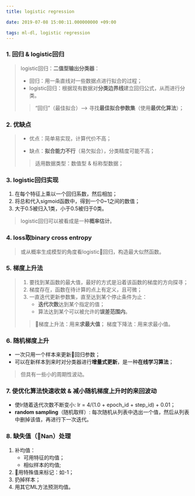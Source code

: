```yaml
---
title: logistic regression

date: 2019-07-08 15:00:11.000000000 +09:00

tags: ml-dl, logistic regression
---
```


### 1. 回归 & logistic回归

> logistic回归：**二值型输出分类器**：
> * 回归：用一条直线对一些数据点进行拟合的过程；
> * logistic回归：根据现有数据对**分类边界线**建立回归公式，从而进行分类。
>> “回归”（最佳拟合）--> 寻找**最佳拟合参数集**（使用**最优化算法**）；
>

### 2. 优缺点

> * 优点：简单易实现，计算代价不高；
>
> * 缺点：**拟合能力不行**（易欠拟合），分类精度可能不高；
>
>> 适用数据类型：数值型 & 标称型数据；

### 3. logistic回归实现
1. 在每个特征上乘以一个回归系数，然后相加；
2. 将总和代入sigmoid函数中，得到一个0~1之间的数值；
3. 大于0.5被归入1类，小于0.5被归于0类。
> logistic回归可以被看成是一种**概率估计**。

### 4. loss取binary cross entropy
> 或从概率生成模型的角度看logistic回归，构造最大似然函数。

### 5. 梯度上升法
> 1. 要找到某函数的最大值，最好的方式是沿着该函数的梯度的方向探寻；
> 2. 梯度存在，函数在待计算的点上有定义，且可微；
> 3. 一直迭代更新参数集，直至达到某个停止条件为止：
>     * **迭代次数**达到某个指定的值；
>     * 算法达到某个可以被允许的**误差范围内**。
>> 梯度上升法：用来**求最大值**；
>> 梯度下降法：用来求最小值。

### 6. 随机梯度上升
* 一次只用一个样本来更新回归参数；
* 可以在新样本到来时对分类器进行**增量式更新**，是一种**在线学习算法**；
> 但具有一些小的周期性波动。

### 7. 使优化算法快速收敛 & 减小随机梯度上升时的来回波动
* 使lr随着迭代次数不断变小: lr = 4/(1.0 + epoch_id + step_id) + 0.01；
* **random sampling**（随机取样）: 每次随机从列表中选出一个值，然后从列表中删掉该值，再进行下一次迭代。

### 8. 缺失值（Nan）处理
1. 补均值：
    * 可用特征的均值；
    * 相似样本的均值;
2. 用特殊值来标记：如-1；
3. 扔掉样本；
4. 用其它ML方法预测均值。
